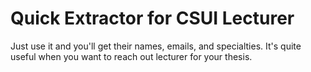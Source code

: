 # Quick Extractor for CSUI Lecturer
Just use it and you'll get their names, emails, and specialties. It's quite useful when you want to reach out lecturer for your thesis.